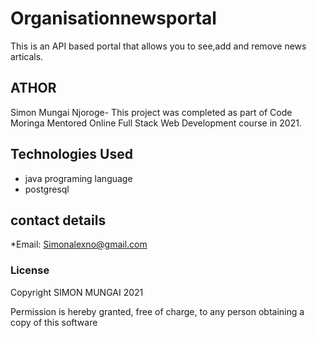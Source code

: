# Organisationnewsportal
This is an API based portal that allows you to see,add and remove news articals.


## ATHOR
Simon Mungai Njoroge- This project was completed as part of Code Moringa Mentored Online Full Stack Web Development course in 2021.

## Technologies Used
* java programing language
* postgresql

## contact details
*Email: Simonalexno@gmail.com

### License
Copyright SIMON MUNGAI 2021

Permission is hereby granted, free of charge, to any person obtaining a copy
of this software



